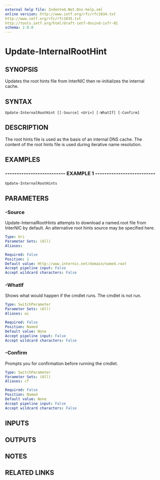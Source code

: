 ```yaml
---
external help file: Indented.Net.Dns-help.xml
online version: http://www.ietf.org/rfc/rfc1034.txt
http://www.ietf.org/rfc/rfc1035.txt
http://tools.ietf.org/html/draft-ietf-dnsind-ixfr-01
schema: 2.0.0
---
```


# Update-InternalRootHint

## SYNOPSIS
Updates the root hints file from InterNIC then re-initializes the internal cache.

## SYNTAX

```
Update-InternalRootHint [[-Source] <Uri>] [-WhatIf] [-Confirm]
```

## DESCRIPTION
The root hints file is used as the basis of an internal DNS cache.
The content of the root hints file is used during iterative name resolution.

## EXAMPLES

### -------------------------- EXAMPLE 1 --------------------------
```
Update-InternalRootHints
```

## PARAMETERS

### -Source
Update-InternalRootHints attempts to download a named.root file from InterNIC by default.
An alternative root hints source may be specified here.

```yaml
Type: Uri
Parameter Sets: (All)
Aliases: 

Required: False
Position: 1
Default value: Http://www.internic.net/domain/named.root
Accept pipeline input: False
Accept wildcard characters: False
```

### -WhatIf
Shows what would happen if the cmdlet runs.
The cmdlet is not run.

```yaml
Type: SwitchParameter
Parameter Sets: (All)
Aliases: wi

Required: False
Position: Named
Default value: None
Accept pipeline input: False
Accept wildcard characters: False
```

### -Confirm
Prompts you for confirmation before running the cmdlet.

```yaml
Type: SwitchParameter
Parameter Sets: (All)
Aliases: cf

Required: False
Position: Named
Default value: None
Accept pipeline input: False
Accept wildcard characters: False
```

## INPUTS

## OUTPUTS

## NOTES

## RELATED LINKS

